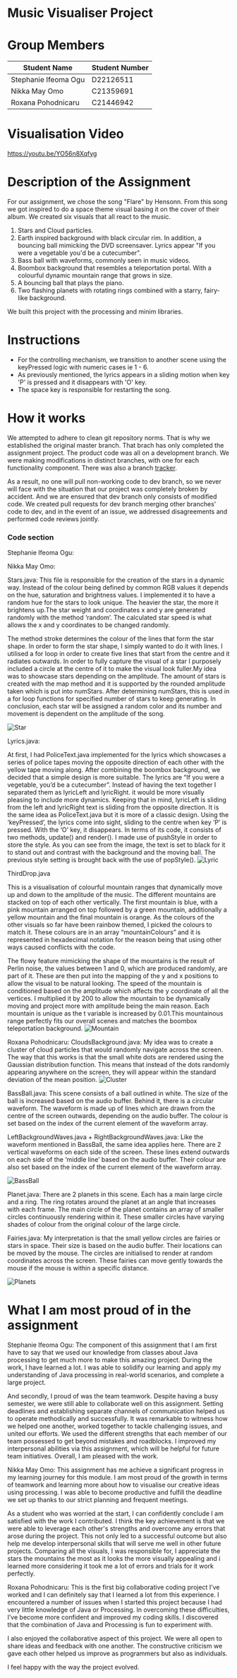 # Music Visualiser Project

# Group Members

| Student Name | Student Number |
|-----------|-----------|
|Stephanie Ifeoma Ogu | D22126511 |
|Nikka May Omo | C21359691 |
|Roxana Pohodnicaru | C21446942 |

# Visualisation Video

https://youtu.be/YO56n8Xqfyg

# Description of the Assignment
For our assignment, we chose the song "Flare" by Hensonn. From this song we got inspired to do a space theme visual basing it on the cover of their album.
We created six visuals that all react to the music. 
1. Stars and Cloud particles.
2. Earth inspired background with black circular rim. In addition, a bouncing ball mimicking the DVD screensaver. Lyrics appear "If you were a vegetable you'd be a cutecumber".
3. Bass ball with waveforms, commonly seen in music videos.
4. Boombox background that resembles a teleportation portal. With a colourful dynamic mountain range that grows in size. 
5. A bouncing ball that plays the piano.
6. Two flashing planets with rotating rings combined with a starry, fairy-like background. 

We built this project with the processing and minim libraries.

# Instructions

- For the controlling mechanism, we transition to another scene using the keyPressed logic with numeric cases ie 1 - 6.
- As previously mentioned, the lyrics appears in a sliding motion when key 'P' is pressed and it disappears with 'O' key.
- The space key is responsible for restarting the song.

# How it works

 We attempted to adhere to clean git repository norms. That is why we established the original master branch. That brach has only completed the assignment project. The product code was all on a development branch. We were making modifications in distinct branches, with one for each functionality component. There was also a branch [tracker](https://docs.google.com/spreadsheets/d/1Pr2AN-8XV4XSXAYneuDSKQsDpKSYxk0ziFuhoVzVUMI/edit?usp=sharing). 
 
 As a result, no one will pull non-working code to dev branch, so we never will face with the situation that our project was completely broken by accident. And we are ensured that dev branch only consists of modified code. We created pull requests for dev branch merging other branches' code to dev, and in the event of an issue, we addressed disagreements and performed code reviews jointly.


### Code section

Stephanie Ifeoma Ogu:

Nikka May Omo:

Stars.java: This file is responsible for the creation of the stars in a dynamic way. Instead of the colour being defined by common RGB values it depends on the hue, saturation and brightness values. I implemented it to have a random hue for the stars to look unique. The heavier the star, the more it brightens up.The star weight and coordinates x and y are generated randomly with the method ‘random’. The calculated star speed is what allows the x and y coordinates to be changed randomly. 

The method stroke determines the colour of the lines that form the star shape. In order to form the star shape, I simply wanted to do it with lines. I utilised a for loop in order to create five lines that start from the centre and it radiates outwards. In order to fully capture the visual of a star I purposely included a circle at the centre of it to make the visual look fuller.My idea was to showcase stars depending on the amplitude. The amount of stars is created with the map method and it is supported by the rounded amplitude taken which is put into numStars. After determining numStars, this is used in a for loop functions for specified number of stars to keep generating. In conclusion, each star will be assigned a random color and its number and movement is dependent on the amplitude of the song. 


![Star](images/stars.png)


Lyrics.java:

At first, I had PoliceText.java implemented for the lyrics which showcases a series of police tapes moving the opposite direction of each other with the yellow tape moving along. After combining the boombox background, we decided that a simple design is more suitable. The lyrics are “If you were a vegetable, you’d be a cutecumber”. Instead of having the text together I separated them as lyricLeft and lyricRight. it would be more visually pleasing to include more dynamics. Keeping that in mind, lyricLeft is sliding from the left and lyricRight text is sliding from the opposite direction. It is the same idea as PoliceText.java but it is more of a classic design. Using the ‘keyPressed’, the lyrics come into sight, sliding to the centre when key ‘P’ is pressed. With the ‘O’ key, it disappears. In terms of its code, it consists of two methods, update() and render(). I made use of pushStyle in order to store the style. As you can see from the image, the text is set to black for it to stand out and contrast with the background and the moving ball. The previous style setting is brought back with the use of popStyle().
![Lyric](images/lyric.png)

ThirdDrop.java

This is a visualisation of colourful mountain ranges that dynamically move up and down to the amplitude of the music. The different mountains are stacked on top of each other vertically. The first mountain is blue, with a pink mountain arranged on top followed by a green mountain, additionally a yellow mountain and the final mountain is orange. As the colours of the other visuals so far have been rainbow themed, I picked the colours to match it. These colours are in an array “mountainColours” and it is represented in hexadecimal notation for the reason being that using other ways caused conflicts with the code. 

The flowy feature mimicking the shape of the mountains is the result of Perlin noise, the values between 1 and 0, which are produced randomly, are part of it. These are then put into the mapping of the y and x positions to allow the visual to be natural looking. The speed of the mountain is conditioned based on the amplitude which affects the y coordinate of all the vertices. I multiplied it by 200 to allow the mountain to be dynamically moving and project more with amplitude being the main reason. Each mountain is unique as the t variable is increased by 0.01.This mountainous range perfectly fits our overall scenes and matches the boombox teleportation background.
![Mountain](images/mountain.png)

Roxana Pohodnicaru: CloudsBackground.java: My idea was to create a cluster of cloud particles that would randomly navigate across the screen. The way that this works is that the small white dots are rendered using the Gaussian distribution function. This means that instead of the dots randomly appearing anywhere on the screen, they will appear within the standard deviation of the mean position.
![Cluster](images/cluster.png)

BassBall.java: This scene consists of a ball outlined in white. The size of the ball is increased based on the audio buffer. Behind it, there is a circular waveform. The waveform is made up of lines which are drawn from the centre of the screen outwards, depending on the audio buffer. The colour is set based on the index of the current element of the waveform array.

LeftBackgroundWaves.java + RightBackgroundWaves.java: Like the waveform mentioned in BassBall, the same idea applies here. There are 2 vertical waveforms on each side of the screen. These lines extend outwards on each side of the ‘middle line’ based on the audio buffer. Their colour are also set based on the index of the current element of the waveform array.

![BassBall](images/bassball.png)

Planet.java: There are 2 planets in this scene. Each has a main large circle and a ring. The ring rotates around the planet at an angle that increases with each frame. The main circle of the planet contains an array of smaller circles continuously rendering within it. These smaller circles have varying shades of colour from the original colour of the large circle.

Fairies.java: My interpretation is that the small yellow circles are fairies or stars in space. Their size is based on the audio buffer. Their locations can be moved by the mouse. The circles are initialised to render at random coordinates across the screen. These fairies can move gently towards the mouse if the mouse is within a specific distance.

![Planets](images/planets.png)


# What I am most proud of in the assignment

Stephanie Ifeoma Ogu: The component of this assignment that I am first have to say that we used our knowledge from classes about Java processing to get much more to make this amazing project.  During the work, I have learned a lot. I  was able to solidify our learning and apply my understanding of Java processing in real-world scenarios, and complete a large project.

And secondly, I proud of was the team teamwork. Despite having a busy semester, we were still able to collaborate well on this assignment. Setting deadlines and establishing separate channels of communication helped us to operate methodically and successfully. It was remarkable to witness how we helped one another, worked together to tackle challenging issues, and united our efforts. We used the different strengths that each member of our team possessed to get beyond mistakes and roadblocks. I improved my interpersonal abilities via this assignment, which will be helpful for future team initiatives. Overall, I am pleased with the work.

Nikka May Omo: This assignment has me achieve a significant progress in my learning journey for this module. I am most proud of the growth in terms of teamwork and learning more about how to visualise our creative ideas using processing. I was able to become productive and fulfill the deadline we set up thanks to our strict planning and frequent meetings. 

As a student who was worried at the start, I can confidently conclude I am satisfied with the work I contributed. I think the key achievement is that we were able to leverage each other's strengths and overcome any errors that arose during the project. This not only led to a successful outcome but also help me develop interpersonal skills that will serve me well in other future projects. Comparing all the visuals, I was responsible for, I appreciate the stars the mountains the most as it looks the more visually appealing and i learned more considering it took me a lot of errors and trials for it work perfectly.

Roxana Pohodnicaru: 
This is the first big collaborative coding project I’ve worked and I can definitely say that I learned a lot from this experience. 
I encountered a  number of issues when I started this project because I had very little knowledge of Java or Processing. In overcoming these difficulties, I’ve become more confident and improved my coding skills. I discovered that the combination of Java and Processing is fun to experiment with.

I also enjoyed the collaborative aspect of this project. We were all open to share ideas and feedback with one another. The constructive criticism we gave each other helped us improve as programmers but also as individuals.

I feel happy with the way the project evolved.
